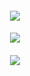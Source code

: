 
<h4 align="center">
  
![](https://files.catbox.moe/83taku.png)
</h4> 
<h4 align="center">

  ![](https://komarev.com/ghpvc/?username=Iovefool&color=grey&style=flat-square&label=˚ʚ♡ɞ˚)
</h4>
</p>

<h4 align="center">
  

![](https://files.catbox.moe/1uvzld.png)


<h4 align="center">
  
<h4 align="center">  


